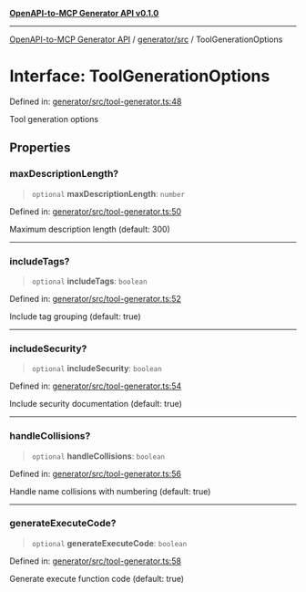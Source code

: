 [**OpenAPI-to-MCP Generator API v0.1.0**](../../../README.md)

***

[OpenAPI-to-MCP Generator API](../../../modules.md) / [generator/src](../README.md) / ToolGenerationOptions

# Interface: ToolGenerationOptions

Defined in: [generator/src/tool-generator.ts:48](https://github.com/salacoste/openapi-mcp-generator/blob/fda5c6400a831cddbad9eacd652e11b2f7410b22/packages/generator/src/tool-generator.ts#L48)

Tool generation options

## Properties

### maxDescriptionLength?

> `optional` **maxDescriptionLength**: `number`

Defined in: [generator/src/tool-generator.ts:50](https://github.com/salacoste/openapi-mcp-generator/blob/fda5c6400a831cddbad9eacd652e11b2f7410b22/packages/generator/src/tool-generator.ts#L50)

Maximum description length (default: 300)

***

### includeTags?

> `optional` **includeTags**: `boolean`

Defined in: [generator/src/tool-generator.ts:52](https://github.com/salacoste/openapi-mcp-generator/blob/fda5c6400a831cddbad9eacd652e11b2f7410b22/packages/generator/src/tool-generator.ts#L52)

Include tag grouping (default: true)

***

### includeSecurity?

> `optional` **includeSecurity**: `boolean`

Defined in: [generator/src/tool-generator.ts:54](https://github.com/salacoste/openapi-mcp-generator/blob/fda5c6400a831cddbad9eacd652e11b2f7410b22/packages/generator/src/tool-generator.ts#L54)

Include security documentation (default: true)

***

### handleCollisions?

> `optional` **handleCollisions**: `boolean`

Defined in: [generator/src/tool-generator.ts:56](https://github.com/salacoste/openapi-mcp-generator/blob/fda5c6400a831cddbad9eacd652e11b2f7410b22/packages/generator/src/tool-generator.ts#L56)

Handle name collisions with numbering (default: true)

***

### generateExecuteCode?

> `optional` **generateExecuteCode**: `boolean`

Defined in: [generator/src/tool-generator.ts:58](https://github.com/salacoste/openapi-mcp-generator/blob/fda5c6400a831cddbad9eacd652e11b2f7410b22/packages/generator/src/tool-generator.ts#L58)

Generate execute function code (default: true)
